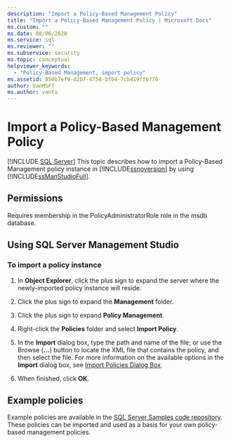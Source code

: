 ```yaml
---
description: "Import a Policy-Based Management Policy"
title: "Import a Policy-Based Management Policy | Microsoft Docs"
ms.custom: ""
ms.date: 08/06/2020
ms.service: sql
ms.reviewer: ""
ms.subservice: security
ms.topic: conceptual
helpviewer_keywords: 
  - "Policy-Based Management, import policy"
ms.assetid: 850b7ef9-d2b7-4754-bf04-7cb419ffb776
author: VanMSFT
ms.author: vanto
---
```

# Import a Policy-Based Management Policy
 [!INCLUDE [SQL Server](../../includes/applies-to-version/sqlserver.md)]
  This topic describes how to import a Policy-Based Management policy instance in [!INCLUDE[ssnoversion](../../includes/ssnoversion-md.md)] by using [!INCLUDE[ssManStudioFull](../../includes/ssmanstudiofull-md.md)].  
  
## Permissions
 Requires membership in the PolicyAdministratorRole role in the msdb database.

  
##  Using SQL Server Management Studio  
  
### To import a policy instance  
  
1.  In **Object Explorer**, click the plus sign to expand the server where the newly-imported policy instance will reside.  
  
2.  Click the plus sign to expand the **Management** folder.  
  
3.  Click the plus sign to expand **Policy Management**.  
  
4.  Right-click the **Policies** folder and select **Import Policy**.  
  
5.  In the **Import** dialog box, type the path and name of the file; or use the Browse (**...**) button to locate the XML file that contains the policy, and then select the file. For more information on the available options in the **Import** dialog box, see [Import Policies Dialog Box](../../relational-databases/policy-based-management/import-policies-dialog-box.md).  
  
6.  When finished, click **OK**.  


## Example policies
 Example policies are available in the [SQL Server Samples code repository](https://github.com/microsoft/sql-server-samples/tree/master/samples/features/epm-framework/sample-policies). These policies can be imported and used as a basis for your own policy-based management policies.
